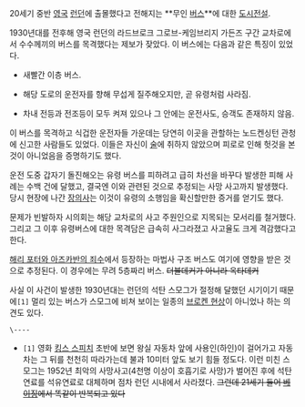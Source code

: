 20세기 중반 [영국](%EC%98%81%EA%B5%AD.md) [런던](%EB%9F%B0%EB%8D%98.md)에 출몰했다고
전해지는 **무인 [버스](%EB%B2%84%EC%8A%A4.md)**에 대한
[도시전설](%EB%8F%84%EC%8B%9C%EC%A0%84%EC%84%A4.md).

1930년대를 전후해 영국 런던의 라드브로크 그로브-케임브리지 가든즈 구간 교차로에서 수수께끼의 버스를 목격했다는 제보가 잦았다. 이
버스에는 다음과 같은 특징이 있었다.

  * 새빨간 이층 버스.  

  * 해당 도로의 운전자를 향해 무섭게 질주해오지만, 곧 유령처럼 사라짐.  

  * 차내 전등과 전조등이 모두 켜져 있으나 그 안에는 운전사도, 승객도 존재하지 않음.  

이 버스를 목격하고 식겁한 운전자들 가운데는 당연히 이곳을 관할하는 노드켄싱턴 관청에 신고한 사람들도 있었다. 이들은 자신이
[술](%EC%88%A0.md)에 취하지 않았으며 피로로 인해 헛것을 본 것이 아니었음을 증명하기도 했다.

운전 도중 갑자기 돌진해오는 유령 버스를 피하려고 급히 차선을 바꾸다 발생한 피해 사례는 수백 건에 달했고, 결국엔 이와 관련된 것으로
추정되는 사망 사고까지 발생했다. 당시 현장에 나간 [장의사](%EC%9E%A5%EC%9D%98%EC%82%AC.md)는 이것이 유령의
소행임을 확신할만한 증거를 얻기도 했다.

문제가 빈발하자 시의회는 해당 교차로의 사고 주원인으로 지목되는 모서리를 철거했다. 그리고 그 이후 유령버스에 대한 목격담은 급속히
사그라졌고 사고율도 크게 격감했다고 한다.

[해리 포터와 아즈카반의 죄수](%ED%95%B4%EB%A6%AC%20%ED%8F%AC%ED%84%B0%EC%99%80%20%EC%95%84%EC%A6%88%EC%B9%B4%EB%B0%98%EC%9D%98%20%EC%A3%84%EC%88%98.md)에서 등장하는 마법사 구조
버스도 여기에 영향을 받은 것으로 추정된다. 이 경우에는 무려 5층짜리 버스. <del>더블데커가 아니라 옥타데커</del>

사실 이 사건이 발생한 1930년대는 런던의 석탄 스모그가 절정해 달했던 시기이기 때문에`[1]` 멀리 있는 버스가 스모그에 비쳐 보이는
일종의 [브로켄 현상](%EB%B8%8C%EB%A1%9C%EC%BC%84%20%ED%98%84%EC%83%81.md)이 아니었나 하는
의견도 있다.

`\----`

  * `[1]` 영화 [킹스 스피치](%ED%82%B9%EC%8A%A4%20%EC%8A%A4%ED%94%BC%EC%B9%98.md) 초반에 보면 왕실 자동차 앞에 사용인(하인)이 걸어가고 자동차는 그 뒤를 천천히 따라가는데 불과 10미터 앞도 보기 힘들 정도다. 이런 미친 스모그는 1952년 최악의 사망사고(4천명 이상이 호흡기로 사망)가 벌어진 후에 석탄연료를 석유연료로 대체하며 점차 런던 시내에서 사라졌다. <del>그런데 21세기 들어 [베이징](%EB%B2%A0%EC%9D%B4%EC%A7%95.md)에서 똑같이 반복되고 있다</del>

